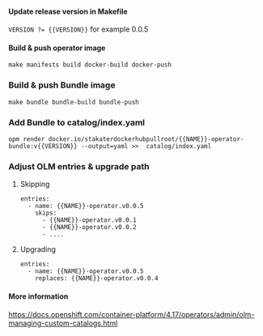 #### Update release version in Makefile
``VERSION ?= {{VERSION}}`` for example 0.0.5

#### Build & push operator image
``make manifests build docker-build docker-push``

### Build & push Bundle image
``make bundle bundle-build bundle-push``

### Add Bundle to catalog/index.yaml
``opm render docker.io/stakaterdockerhubpullroot/{{NAME}}-operator-bundle:v{{VERSION}} --output=yaml >> 
catalog/index.yaml``

### Adjust OLM entries & upgrade path
1. Skipping
    ```
    entries:
      - name: {{NAME}}-operator.v0.0.5
        skips:
          - {{NAME}}-operator.v0.0.1
          - {{NAME}}-operator.v0.0.2
          - ....
    ```
2. Upgrading
    ```
    entries:
      - name: {{NAME}}-operator.v0.0.5
        replaces: {{NAME}}-operator.v0.0.4
    ```

#### More information
https://docs.openshift.com/container-platform/4.17/operators/admin/olm-managing-custom-catalogs.html
